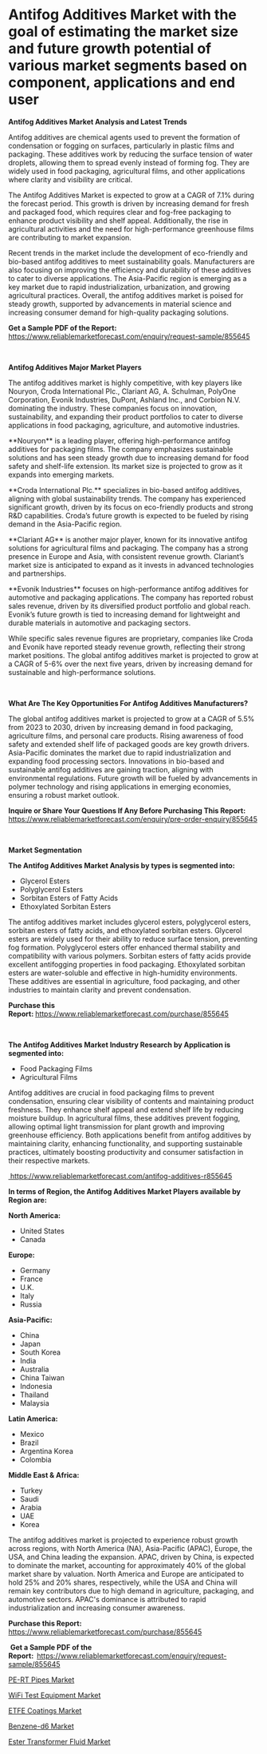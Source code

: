 <p><h1>Antifog Additives Market with the goal of estimating the market size and future growth potential of various market segments based on component, applications and end user</h1></p><p><strong>Antifog Additives Market Analysis and Latest Trends</strong></p>
<p><p>Antifog additives are chemical agents used to prevent the formation of condensation or fogging on surfaces, particularly in plastic films and packaging. These additives work by reducing the surface tension of water droplets, allowing them to spread evenly instead of forming fog. They are widely used in food packaging, agricultural films, and other applications where clarity and visibility are critical.</p><p>The Antifog Additives Market is expected to grow at a CAGR of 7.1% during the forecast period. This growth is driven by increasing demand for fresh and packaged food, which requires clear and fog-free packaging to enhance product visibility and shelf appeal. Additionally, the rise in agricultural activities and the need for high-performance greenhouse films are contributing to market expansion.</p><p>Recent trends in the market include the development of eco-friendly and bio-based antifog additives to meet sustainability goals. Manufacturers are also focusing on improving the efficiency and durability of these additives to cater to diverse applications. The Asia-Pacific region is emerging as a key market due to rapid industrialization, urbanization, and growing agricultural practices. Overall, the antifog additives market is poised for steady growth, supported by advancements in material science and increasing consumer demand for high-quality packaging solutions.</p></p>
<p><strong>Get a Sample PDF of the Report:&nbsp;</strong> <a href="https://www.reliablemarketforecast.com/enquiry/request-sample/855645?utm_campaign=2173&utm_medium=2&utm_source=Github&utm_content=ia&utm_term=26012025&utm_id=antifog-additives">https://www.reliablemarketforecast.com/enquiry/request-sample/855645</a></p>
<p>&nbsp;</p>
<p><strong>Antifog Additives Major Market Players</strong></p>
<p><p>The antifog additives market is highly competitive, with key players like Nouryon, Croda International Plc., Clariant AG, A. Schulman, PolyOne Corporation, Evonik Industries, DuPont, Ashland Inc., and Corbion N.V. dominating the industry. These companies focus on innovation, sustainability, and expanding their product portfolios to cater to diverse applications in food packaging, agriculture, and automotive industries.</p><p>**Nouryon** is a leading player, offering high-performance antifog additives for packaging films. The company emphasizes sustainable solutions and has seen steady growth due to increasing demand for food safety and shelf-life extension. Its market size is projected to grow as it expands into emerging markets.</p><p>**Croda International Plc.** specializes in bio-based antifog additives, aligning with global sustainability trends. The company has experienced significant growth, driven by its focus on eco-friendly products and strong R&D capabilities. Croda’s future growth is expected to be fueled by rising demand in the Asia-Pacific region.</p><p>**Clariant AG** is another major player, known for its innovative antifog solutions for agricultural films and packaging. The company has a strong presence in Europe and Asia, with consistent revenue growth. Clariant’s market size is anticipated to expand as it invests in advanced technologies and partnerships.</p><p>**Evonik Industries** focuses on high-performance antifog additives for automotive and packaging applications. The company has reported robust sales revenue, driven by its diversified product portfolio and global reach. Evonik’s future growth is tied to increasing demand for lightweight and durable materials in automotive and packaging sectors.</p><p>While specific sales revenue figures are proprietary, companies like Croda and Evonik have reported steady revenue growth, reflecting their strong market positions. The global antifog additives market is projected to grow at a CAGR of 5-6% over the next five years, driven by increasing demand for sustainable and high-performance solutions.</p></p>
<p>&nbsp;</p>
<p><strong>What Are The Key Opportunities For Antifog Additives Manufacturers?</strong></p>
<p><p>The global antifog additives market is projected to grow at a CAGR of 5.5% from 2023 to 2030, driven by increasing demand in food packaging, agriculture films, and personal care products. Rising awareness of food safety and extended shelf life of packaged goods are key growth drivers. Asia-Pacific dominates the market due to rapid industrialization and expanding food processing sectors. Innovations in bio-based and sustainable antifog additives are gaining traction, aligning with environmental regulations. Future growth will be fueled by advancements in polymer technology and rising applications in emerging economies, ensuring a robust market outlook.</p></p>
<p><strong>Inquire or Share Your Questions If Any Before Purchasing This Report:</strong> <a href="https://www.reliablemarketforecast.com/enquiry/pre-order-enquiry/855645?utm_campaign=2173&utm_medium=2&utm_source=Github&utm_content=ia&utm_term=26012025&utm_id=antifog-additives">https://www.reliablemarketforecast.com/enquiry/pre-order-enquiry/855645</a></p>
<p>&nbsp;</p>
<p><strong>Market Segmentation</strong></p>
<p><strong>The Antifog Additives Market Analysis by types is segmented into:</strong></p>
<p><ul><li>Glycerol Esters</li><li>Polyglycerol Esters</li><li>Sorbitan Esters of Fatty Acids</li><li>Ethoxylated Sorbitan Esters</li></ul></p>
<p><p>The antifog additives market includes glycerol esters, polyglycerol esters, sorbitan esters of fatty acids, and ethoxylated sorbitan esters. Glycerol esters are widely used for their ability to reduce surface tension, preventing fog formation. Polyglycerol esters offer enhanced thermal stability and compatibility with various polymers. Sorbitan esters of fatty acids provide excellent antifogging properties in food packaging. Ethoxylated sorbitan esters are water-soluble and effective in high-humidity environments. These additives are essential in agriculture, food packaging, and other industries to maintain clarity and prevent condensation.</p></p>
<p><strong>Purchase this Report:&nbsp;</strong><a href="https://www.reliablemarketforecast.com/purchase/855645?utm_campaign=2173&utm_medium=2&utm_source=Github&utm_content=ia&utm_term=26012025&utm_id=antifog-additives">https://www.reliablemarketforecast.com/purchase/855645</a></p>
<p>&nbsp;</p>
<p><strong>The Antifog Additives Market Industry Research by Application is segmented into:</strong></p>
<p><ul><li>Food Packaging Films</li><li>Agricultural Films</li></ul></p>
<p><p>Antifog additives are crucial in food packaging films to prevent condensation, ensuring clear visibility of contents and maintaining product freshness. They enhance shelf appeal and extend shelf life by reducing moisture buildup. In agricultural films, these additives prevent fogging, allowing optimal light transmission for plant growth and improving greenhouse efficiency. Both applications benefit from antifog additives by maintaining clarity, enhancing functionality, and supporting sustainable practices, ultimately boosting productivity and consumer satisfaction in their respective markets.</p></p>
<p><a href="https://www.reliablemarketforecast.com/antifog-additives-r855645?utm_campaign=2173&utm_medium=2&utm_source=Github&utm_content=ia&utm_term=26012025&utm_id=antifog-additives">&nbsp;https://www.reliablemarketforecast.com/antifog-additives-r855645</a></p>
<p><strong>In terms of Region, the Antifog Additives Market Players available by Region are:</strong></p>
<p>
    <p> <strong> North America: </strong>
        <ul>
            <li>United States</li>
            <li>Canada</li>
        </ul>
        </p> 
    <p> <strong> Europe: </strong>
        <ul>
            <li>Germany</li>
            <li>France</li>
            <li>U.K.</li>
            <li>Italy</li>
            <li>Russia</li>
        </ul>
        </p> 
    <p> <strong> Asia-Pacific: </strong>
        <ul>
            <li>China</li>
            <li>Japan</li>
            <li>South Korea</li>
            <li>India</li>
            <li>Australia</li>
            <li>China Taiwan</li>
            <li>Indonesia</li>
            <li>Thailand</li>
            <li>Malaysia</li>
        </ul>
        </p> 
    <p> <strong> Latin America: </strong>
        <ul>
            <li>Mexico</li>
            <li>Brazil</li>
            <li>Argentina Korea</li>
            <li>Colombia</li>
        </ul>
        </p> 
    <p> <strong> Middle East & Africa: </strong>
        <ul>
            <li>Turkey</li>
            <li>Saudi</li>
            <li>Arabia</li>
            <li>UAE</li>
            <li>Korea</li>
        </ul>
    </p>
    </p>
<p><p>The antifog additives market is projected to experience robust growth across regions, with North America (NA), Asia-Pacific (APAC), Europe, the USA, and China leading the expansion. APAC, driven by China, is expected to dominate the market, accounting for approximately 40% of the global market share by valuation. North America and Europe are anticipated to hold 25% and 20% shares, respectively, while the USA and China will remain key contributors due to high demand in agriculture, packaging, and automotive sectors. APAC's dominance is attributed to rapid industrialization and increasing consumer awareness.</p></p>
<p><strong>Purchase this Report: </strong><a href="https://www.reliablemarketforecast.com/purchase/855645?utm_campaign=2173&utm_medium=2&utm_source=Github&utm_content=ia&utm_term=26012025&utm_id=antifog-additives">https://www.reliablemarketforecast.com/purchase/855645</a></p>
<p>&nbsp;<strong>Get a Sample PDF of the Report:&nbsp;&nbsp;</strong><a href="https://www.reliablemarketforecast.com/enquiry/request-sample/855645?utm_campaign=2173&utm_medium=2&utm_source=Github&utm_content=ia&utm_term=26012025&utm_id=antifog-additives">https://www.reliablemarketforecast.com/enquiry/request-sample/855645</a></p>
<p><strong></strong></p>
<p><p><a href="https://www.linkedin.com/pulse/emerging-opportunities-challenges-global-pe-rt-pipes-market-gcmze?utm_campaign=2173&utm_medium=2&utm_source=Github&utm_content=ia&utm_term=26012025&utm_id=antifog-additives">PE-RT Pipes Market</a></p><p><a href="https://github.com/abuugjetaj/Market-Research-Report-List-1/blob/main/wifi-test-equipment-market.md?utm_campaign=2173&utm_medium=2&utm_source=Github&utm_content=ia&utm_term=26012025&utm_id=antifog-additives">WiFi Test Equipment Market</a></p><p><a href="https://github.com/rabiumofer/Market-Research-Report-List-1/blob/main/etfe-coatings-market.md?utm_campaign=2173&utm_medium=2&utm_source=Github&utm_content=ia&utm_term=26012025&utm_id=antifog-additives">ETFE Coatings Market</a></p><p><a href="https://www.linkedin.com/pulse/evaluating-current-future-growth-potential-benzene-d6-lifkc?utm_campaign=2173&utm_medium=2&utm_source=Github&utm_content=ia&utm_term=26012025&utm_id=antifog-additives">Benzene-d6 Market</a></p><p><a href="https://www.linkedin.com/pulse/exploring-growth-opportunities-ester-transformer-fluid-market-wbqme?utm_campaign=2173&utm_medium=2&utm_source=Github&utm_content=ia&utm_term=26012025&utm_id=antifog-additives">Ester Transformer Fluid Market</a></p></p>